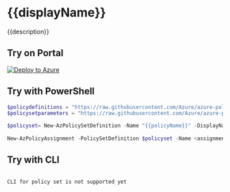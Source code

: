 # {{displayName}}

{{description}}

## Try on Portal

[![Deploy to Azure](https://aka.ms/deploytoazurebutton)](https://aka.ms/getpolicy)

## Try with PowerShell

````powershell
$policydefinitions = "https://raw.githubusercontent.com/Azure/azure-policy/master/samples/{{path}}/azurepolicyset.definitions.json"
$policysetparameters = "https://raw.githubusercontent.com/Azure/azure-policy/master/samples/{{path}}/azurepolicyset.parameters.json"

$policyset= New-AzPolicySetDefinition -Name "{{policyName}}" -DisplayName "{{displayName}}" -Description "{{description}}" -PolicyDefinition $policydefinitions -Parameter $policysetparameters 
 
New-AzPolicyAssignment -PolicySetDefinition $policyset -Name <assignmentname> -Scope <scope> {{parameters}}  -Sku @{"Name"="A1";"Tier"="Standard"}
````

## Try with CLI

````

CLI for policy set is not supported yet

````
